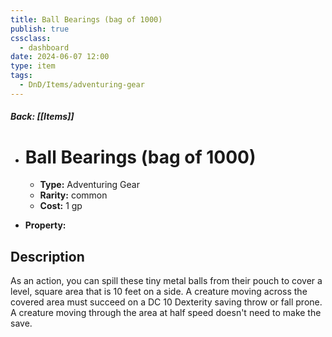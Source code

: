 ```yaml
---
title: Ball Bearings (bag of 1000)
publish: true
cssclass:
  - dashboard
date: 2024-06-07 12:00
type: item
tags:
  - DnD/Items/adventuring-gear
---
```


##### Back: [[Items]]

- # Ball Bearings (bag of 1000)

    - **Type:** Adventuring Gear
    - **Rarity:** common
    - **Cost:** 1 gp
- **Property:** 



## Description 

As an action, you can spill these tiny metal balls from their pouch to cover a level, square area that is 10 feet on a side. A creature moving across the covered area must succeed on a DC 10 Dexterity saving throw or fall prone. A creature moving through the area at half speed doesn't need to make the save. 
